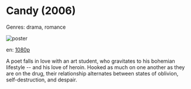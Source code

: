 # Candy (2006)

Genres: drama, romance

![poster](http://image.tmdb.org/t/p/w500/1Q3iqanrk8qjl3orfDbd0rk4XV3.jpg)

en:
  [1080p](magnet:?xt=urn:btih:EE831C088FFE3F50EEC002ADB329EB31818F0AC5&tr=udp://glotorrents.pw:6969/announce&tr=udp://tracker.opentrackr.org:1337/announce&tr=udp://torrent.gresille.org:80/announce&tr=udp://tracker.openbittorrent.com:80&tr=udp://tracker.coppersurfer.tk:6969&tr=udp://tracker.leechers-paradise.org:6969&tr=udp://p4p.arenabg.ch:1337&tr=udp://tracker.internetwarriors.net:1337)
  


A poet falls in love with an art student, who gravitates to his bohemian lifestyle -- and his love of heroin. Hooked as much on one another as they are on the drug, their relationship alternates between states of oblivion, self-destruction, and despair.